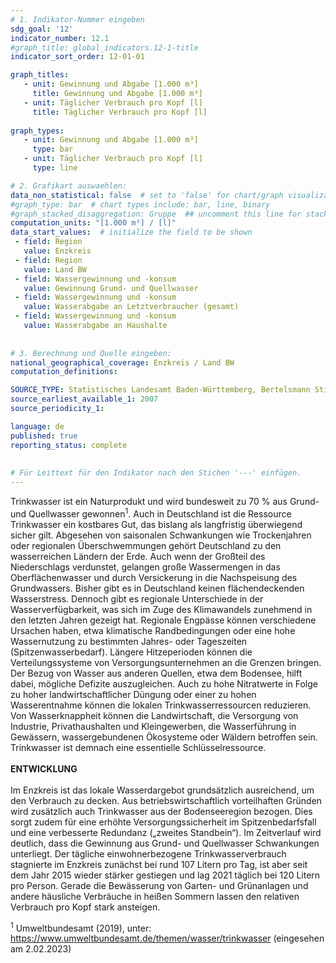 ```yaml
---
# 1. Indikator-Nummer eingeben 
sdg_goal: '12'
indicator_number: 12.1
#graph_title: global_indicators.12-1-title
indicator_sort_order: 12-01-01

graph_titles:
   - unit: Gewinnung und Abgabe [1.000 m³]
     title: Gewinnung und Abgabe [1.000 m³]
   - unit: Täglicher Verbrauch pro Kopf [l]
     title: Täglicher Verbrauch pro Kopf [l]
  
graph_types:
   - unit: Gewinnung und Abgabe [1.000 m³]
     type: bar
   - unit: Täglicher Verbrauch pro Kopf [l]
     type: line

# 2. Grafikart auswaehlen: 
data_non_statistical: false  # set to 'false' for chart/graph visualization 
#graph_type: bar  # chart types include: bar, line, binary 
#graph_stacked_disaggregation: Gruppe  ## uncomment this line for stacked bars. eplace 'Geschlecht' with the field of aggregation. 
computation_units: "[1.000 m³] / [l]"
data_start_values:  # initialize the field to be shown  
 - field: Region 
   value: Enzkreis
 - field: Region 
   value: Land BW
 - field: Wassergewinnung und -konsum 
   value: Gewinnung Grund- und Quellwasser
 - field: Wassergewinnung und -konsum 
   value: Wasserabgabe an Letztverbraucher (gesamt)   
 - field: Wassergewinnung und -konsum 
   value: Wasserabgabe an Haushalte
   
   
# 3. Berechnung und Quelle eingeben: 
national_geographical_coverage: Enzkreis / Land BW
computation_definitions: 

SOURCE_TYPE: Statistisches Landesamt Baden-Württemberg, Bertelsmann Stiftung / Wegweiser Kommune
source_earliest_available_1: 2007
source_periodicity_1: 

language: de   
published: true 
reporting_status: complete
 
 
# Für Leittext für den Indikator nach den Stichen '---' einfügen. 
---
```

Trinkwasser ist ein Naturprodukt und wird bundesweit zu 70 % aus Grund- und Quellwasser gewonnen<sup>1</sup>. Auch in Deutschland ist die Ressource Trinkwasser ein kostbares Gut, das bislang als langfristig überwiegend sicher gilt. Abgesehen von saisonalen Schwankungen wie Trockenjahren oder regionalen Überschwemmungen gehört Deutschland zu den wasserreichen Ländern der Erde. Auch wenn der Großteil des Niederschlags verdunstet, gelangen große Wassermengen in das Oberflächenwasser und durch Versickerung in die Nachspeisung des Grundwassers. Bisher gibt es in Deutschland keinen flächendeckenden Wasserstress. Dennoch gibt es regionale Unterschiede in der Wasserverfügbarkeit, was sich im Zuge des Klimawandels zunehmend in den letzten Jahren gezeigt hat. Regionale Engpässe können verschiedene Ursachen haben, etwa klimatische Randbedingungen oder eine hohe Wassernutzung zu bestimmten Jahres- oder Tageszeiten (Spitzenwasserbedarf). Längere Hitzeperioden können die Verteilungssysteme von Versorgungsunternehmen an die Grenzen bringen. Der Bezug von Wasser aus anderen Quellen, etwa dem Bodensee, hilft dabei, mögliche Defizite auszugleichen. Auch zu hohe Nitratwerte in Folge zu hoher landwirtschaftlicher Düngung oder einer zu hohen Wasserentnahme können die lokalen Trinkwasserressourcen reduzieren. Von Wasserknappheit können die Landwirtschaft, die Versorgung von Industrie, Privathaushalten und Kleingewerben, die Wasserführung in Gewässern, wassergebundenen Ökosysteme oder Wäldern betroffen sein. Trinkwasser ist demnach eine essentielle Schlüsselressource. <br>
<br>
**ENTWICKLUNG** <br>
<br>
Im Enzkreis ist das lokale Wasserdargebot grundsätzlich ausreichend, um den Verbrauch zu decken. Aus betriebswirtschaftlich vorteilhaften Gründen wird zusätzlich auch Trinkwasser aus der Bodenseeregion bezogen. Dies sorgt zudem für eine erhöhte Versorgungssicherheit im Spitzenbedarfsfall und eine verbesserte Redundanz („zweites Standbein“). Im Zeitverlauf wird deutlich, dass die Gewinnung aus Grund- und Quellwasser Schwankungen unterliegt. Der tägliche einwohnerbezogene Trinkwasserverbrauch stagnierte im Enzkreis zunächst bei rund 107 Litern pro Tag, ist aber seit dem Jahr 2015 wieder stärker gestiegen und lag 2021 täglich bei 120 Litern pro Person. Gerade die Bewässerung von Garten- und Grünanlagen und andere häusliche Verbräuche in heißen Sommern lassen den relativen Verbrauch pro Kopf stark ansteigen.

<sup>1</sup> Umweltbundesamt (2019), unter: https://www.umweltbundesamt.de/themen/wasser/trinkwasser (eingesehen am 2.02.2023)

